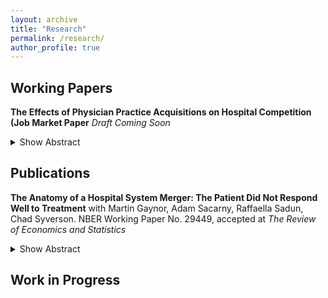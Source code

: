 ```yaml
---
layout: archive
title: "Research"
permalink: /research/
author_profile: true
---
```


## Working Papers 
**The Effects of Physician Practice Acquisitions on Hospital Competition (Job Market Paper** 
*Draft Coming Soon* 
<details>
<summary>Show Abstract</summary>
<br>
Abstract: Consolidation between hospitals and physician practices is a ubiquitous feature of health care markets across the US. This paper examines the impacts of hospital-physician prac- tice acquisition on physician referrals, hospital prices, and welfare using detailed administrative claims data from the Massachusetts APCD. I find that the effects vary substantially across dom- inant and non-dominant hospital systems in the state. Among non-dominant hospitals, acquisi- tion leads to a 20 percentage point increase in within-system referral rates and to higher hospital prices. In contrast, physician practice acquisition by a dominant hospital does not meaningfully shift referrals nor raise negotiated prices. To rationalize these empirical observations, I develop a bargaining model of competition and use the estimates to evaluate the effects of changes in physician practice ownership. The model demonstrates how changes in referral demand due to practice consolidation enhances the bargaining leverage of the acquiring hospital system. I then simulate the hospital acquisition of every physician practice in the state, and I find that hospital prices increase by $198.58 per admission, though effects are larger across non-dominant firms. Higher payments to hospitals decrease insurer surplus. Patient welfare declines due to shifts in physician referrals post-acquisition.
</details>



## Publications 
**The Anatomy of a Hospital System Merger: The Patient Did Not Respond Well to Treatment** 
with Martin Gaynor, Adam Sacarny, Raffaella Sadun, Chad Syverson. NBER Working Paper No. 29449, accepted at *The Review of Economics and Statistics* 
<details>
<summary>Show Abstract</summary>
<br>
This is how you dropdown.
</details>


## Work in Progress 



